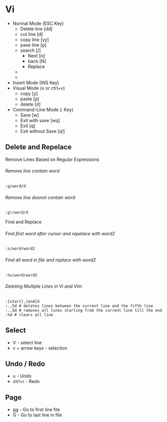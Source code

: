 
# Vi 
- Normal Mode (ESC Key)
   * Delete line    [dd]
   * cut    line    [d]
   * copy   line    [yy]
   * pase   line    [p]
   * search [/]
      + Next  [n]
      + back  [N]
      + Replace
   * 
   * 
- Insert Mode (INS Key)
- Visual Mode (v or ctrl+v)
   * copy     [y]
   * paste    [p]
   * delete   [d]
- Command-Line Mode  (: Key)
   * Save              [w] 
   * Exit with save    [wq] 
   * Exit              [q] 
   * Exit without Save [q!] 






## Delete and Repelace
Remove Lines Based on Regular Expressions 
###### Remove line contain word
```
:g/word/d
```
###### Remove line dosnot contain word
```
:g!/word/d
```
Find and Replace
###### Find first word after curser and repelace with word2
```
:s/word/word2
```
###### Find all word in file and replace with word2
```
:%s/word/word2
```


######  Deleting Multiple Lines in Vi and Vim 

```
:[start],[end]d
:.,5d # deletes lines between the current line and the fifth line
:.,$d # removes all lines starting from the current line till the end
:%d # clears all line
```


## Select
 * V - select line
 * v + arrow keys - selection
   
## Undo / Redo 
* u  - Undo
* ctrl+r - Redo

## Page 
* gg - Go to first line file
* G  - Go to last line in file

